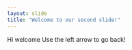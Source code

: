 ```yaml
---
layout: slide
title: "Welcome to our second slide!"
---
```

Hi welcome
Use the left arrow to go back!
